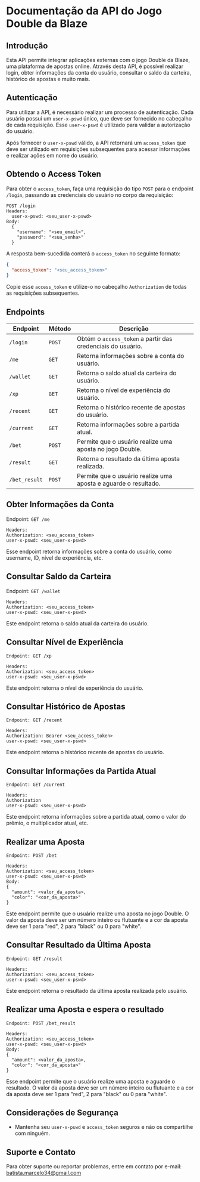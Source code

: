 # Documentação da API do Jogo Double da Blaze

## Introdução

Esta API permite integrar aplicações externas com o jogo Double da Blaze, uma plataforma de apostas online. Através desta API, é possível realizar login, obter informações da conta do usuário, consultar o saldo da carteira, histórico de apostas e muito mais.

## Autenticação

Para utilizar a API, é necessário realizar um processo de autenticação. Cada usuário possui um `user-x-pswd` único, que deve ser fornecido no cabeçalho de cada requisição. Esse `user-x-pswd` é utilizado para validar a autorização do usuário.

Após fornecer o `user-x-pswd` válido, a API retornará um `access_token` que deve ser utilizado em requisições subsequentes para acessar informações e realizar ações em nome do usuário.

## Obtendo o Access Token

Para obter o `access_token`, faça uma requisição do tipo `POST` para o endpoint `/login`, passando as credenciais do usuário no corpo da requisição:

```http
POST /login
Headers:
  user-x-pswd: <seu_user-x-pswd>
Body:
  {
    "username": "<seu_email>",
    "password": "<sua_senha>"
  }
```

A resposta bem-sucedida conterá o `access_token` no seguinte formato:

```json
{
  "access_token": "<seu_access_token>"
}
```

Copie esse `access_token` e utilize-o no cabeçalho `Authorization` de todas as requisições subsequentes.

## Endpoints

| Endpoint      | Método | Descrição                                                       |
|---------------|--------|-----------------------------------------------------------------|
| `/login`      | `POST`   | Obtém o `access_token` a partir das credenciais do usuário.     |
| `/me`         | `GET`    | Retorna informações sobre a conta do usuário.                   |
| `/wallet`     | `GET`    | Retorna o saldo atual da carteira do usuário.                   |
| `/xp`         | `GET`    | Retorna o nível de experiência do usuário.                      |
| `/recent`     | `GET`    | Retorna o histórico recente de apostas do usuário.              |
| `/current`    | `GET`    | Retorna informações sobre a partida atual.                      |
| `/bet`        | `POST`   | Permite que o usuário realize uma aposta no jogo Double.        |
| `/result`     | `GET`    | Retorna o resultado da última aposta realizada.                 |
| `/bet_result` | `POST` | Permite que o usuário realize uma aposta e aguarde o resultado. |

## Obter Informações da Conta

Endpoint: `GET /me`

```http
Headers:
Authorization: <seu_access_token>
user-x-pswd: <seu_user-x-pswd>
```
Esse endpoint retorna informações sobre a conta do usuário, como username, ID, nível de experiência, etc.

## Consultar Saldo da Carteira

Endpoint: `GET /wallet`

```http
Headers:
Authorization: <seu_access_token>
user-x-pswd: <seu_user-x-pswd>
```

Este endpoint retorna o saldo atual da carteira do usuário.

## Consultar Nível de Experiência

`Endpoint: GET /xp`

```http
Headers:
Authorization: <seu_access_token>
user-x-pswd: <seu_user-x-pswd>
```

Este endpoint retorna o nível de experiência do usuário.

## Consultar Histórico de Apostas

`Endpoint: GET /recent`

```http
Headers:
Authorization: Bearer <seu_access_token>
user-x-pswd: <seu_user-x-pswd>
```

Este endpoint retorna o histórico recente de apostas do usuário.

## Consultar Informações da Partida Atual

`Endpoint: GET /current`

```http
Headers:
Authorization
user-x-pswd: <seu_user-x-pswd>
```

Este endpoint retorna informações sobre a partida atual, como o valor do prêmio, o multiplicador atual, etc.

## Realizar uma Aposta

`Endpoint: POST /bet`

```http
Headers:
Authorization: <seu_access_token>
user-x-pswd: <seu_user-x-pswd>
Body:
{
  "amount": <valor_da_aposta>,
  "color": "<cor_da_aposta>"
}
```

Este endpoint permite que o usuário realize uma aposta no jogo Double. O valor da aposta deve ser um número inteiro ou flutuante e a cor da aposta deve ser 1 para "red", 2 para "black" ou 0 para "white".

## Consultar Resultado da Última Aposta

`Endpoint: GET /result`

```http
Headers:
Authorization: <seu_access_token>
user-x-pswd: <seu_user-x-pswd>
```

Este endpoint retorna o resultado da última aposta realizada pelo usuário.

## Realizar uma Aposta e espera o resultado

`Endpoint: POST /bet_result`

```http
Headers:
Authorization: <seu_access_token>
user-x-pswd: <seu_user-x-pswd>
Body:
{
  "amount": <valor_da_aposta>,
  "color": "<cor_da_aposta>"
}
```

Esse endpoint permite que o usuário realize uma aposta e aguarde o resultado. O valor da aposta deve ser um número inteiro ou flutuante e a cor da aposta deve ser 1 para "red", 2 para "black" ou 0 para "white".

## Considerações de Segurança

- Mantenha seu `user-x-pswd` e `access_token` seguros e não os compartilhe com ninguém.

## Suporte e Contato
Para obter suporte ou reportar problemas, entre em contato por e-mail: batista.marcelo34@gmail.com